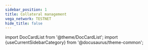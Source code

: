 ```yaml
---
sidebar_position: 1
title: Collateral management
vega_network: TESTNET
hide_title: false
---
```


import DocCardList from '@theme/DocCardList';
import {useCurrentSidebarCategory} from '@docusaurus/theme-common';

<DocCardList items={useCurrentSidebarCategory().items}/>
